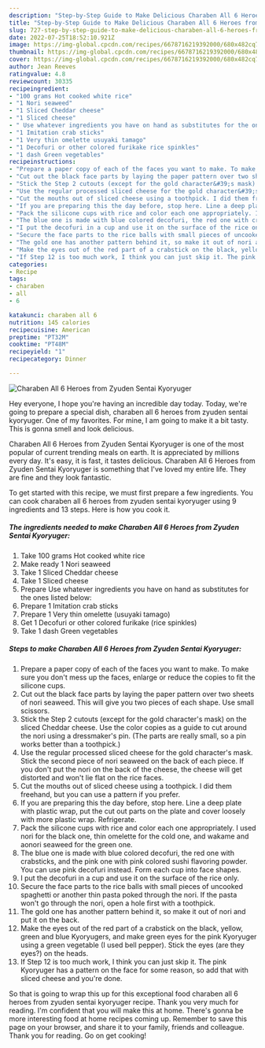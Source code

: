 ```yaml
---
description: "Step-by-Step Guide to Make Delicious Charaben All 6 Heroes from Zyuden Sentai Kyoryuger"
title: "Step-by-Step Guide to Make Delicious Charaben All 6 Heroes from Zyuden Sentai Kyoryuger"
slug: 727-step-by-step-guide-to-make-delicious-charaben-all-6-heroes-from-zyuden-sentai-kyoryuger
date: 2022-07-25T18:52:10.921Z
image: https://img-global.cpcdn.com/recipes/6678716219392000/680x482cq70/charaben-all-6-heroes-from-zyuden-sentai-kyoryuger-recipe-main-photo.jpg
thumbnail: https://img-global.cpcdn.com/recipes/6678716219392000/680x482cq70/charaben-all-6-heroes-from-zyuden-sentai-kyoryuger-recipe-main-photo.jpg
cover: https://img-global.cpcdn.com/recipes/6678716219392000/680x482cq70/charaben-all-6-heroes-from-zyuden-sentai-kyoryuger-recipe-main-photo.jpg
author: Jean Reeves
ratingvalue: 4.8
reviewcount: 30335
recipeingredient:
- "100 grams Hot cooked white rice"
- "1 Nori seaweed"
- "1 Sliced Cheddar cheese"
- "1 Sliced cheese"
- " Use whatever ingredients you have on hand as substitutes for the ones listed below"
- "1 Imitation crab sticks"
- "1 Very thin omelette usuyaki tamago"
- "1 Decofuri or other colored furikake rice spinkles"
- "1 dash Green vegetables"
recipeinstructions:
- "Prepare a paper copy of each of the faces you want to make. To make sure you don&#39;t mess up the faces, enlarge or reduce the copies to fit the silicone cups."
- "Cut out the black face parts by laying the paper pattern over two sheets of nori seaweed. This will give you two pieces of each shape. Use small scissors."
- "Stick the Step 2 cutouts (except for the gold character&#39;s mask) on the sliced Cheddar cheese. Use the color copies as a guide to cut around the nori using a dressmaker&#39;s pin. (The parts are really small, so a pin works better than a toothpick.)"
- "Use the regular processed sliced cheese for the gold character&#39;s mask. Stick the second piece of nori seaweed on the back of each piece. If you don&#39;t put the nori on the back of the cheese, the cheese will get distorted and won&#39;t lie flat on the rice faces."
- "Cut the mouths out of sliced cheese using a toothpick. I did them freehand, but you can use a pattern if you prefer."
- "If you are preparing this the day before, stop here. Line a deep plate with plastic wrap, put the cut out parts on the plate and cover loosely with more plastic wrap. Refrigerate."
- "Pack the silicone cups with rice and color each one appropriately. I used nori for the black one, thin omelette for the cold one, and wakame and aonori seaweed for the green one."
- "The blue one is made with blue colored decofuri, the red one with crabsticks, and the pink one with pink colored sushi flavoring powder. You can use pink decofuri instead. Form each cup into face shapes."
- "I put the decofuri in a cup and use it on the surface of the rice only."
- "Secure the face parts to the rice balls with small pieces of uncooked spaghetti or another thin pasta poked through the nori. If the pasta won&#39;t go through the nori, open a hole first with a toothpick."
- "The gold one has another pattern behind it, so make it out of nori and put it on the back."
- "Make the eyes out of the red part of a crabstick on the black, yellow, green and blue Kyoryugers, and make green eyes for the pink Kyoryuger using a green vegetable (I used bell pepper). Stick the eyes (are they eyes?) on the heads."
- "If Step 12 is too much work, I think you can just skip it. The pink Kyoryuger has a pattern on the face for some reason, so add that with sliced cheese and you&#39;re done."
categories:
- Recipe
tags:
- charaben
- all
- 6

katakunci: charaben all 6 
nutrition: 145 calories
recipecuisine: American
preptime: "PT32M"
cooktime: "PT48M"
recipeyield: "1"
recipecategory: Dinner

---
```



![Charaben All 6 Heroes from Zyuden Sentai Kyoryuger](https://img-global.cpcdn.com/recipes/6678716219392000/680x482cq70/charaben-all-6-heroes-from-zyuden-sentai-kyoryuger-recipe-main-photo.jpg)

Hey everyone, I hope you're having an incredible day today. Today, we're going to prepare a special dish, charaben all 6 heroes from zyuden sentai kyoryuger. One of my favorites. For mine, I am going to make it a bit tasty. This is gonna smell and look delicious.



Charaben All 6 Heroes from Zyuden Sentai Kyoryuger is one of the most popular of current trending meals on earth. It is appreciated by millions every day. It's easy, it is fast, it tastes delicious. Charaben All 6 Heroes from Zyuden Sentai Kyoryuger is something that I've loved my entire life. They are fine and they look fantastic.


To get started with this recipe, we must first prepare a few ingredients. You can cook charaben all 6 heroes from zyuden sentai kyoryuger using 9 ingredients and 13 steps. Here is how you cook it.

<!--inarticleads1-->

##### The ingredients needed to make Charaben All 6 Heroes from Zyuden Sentai Kyoryuger:

1. Take 100 grams Hot cooked white rice
1. Make ready 1 Nori seaweed
1. Take 1 Sliced Cheddar cheese
1. Take 1 Sliced cheese
1. Prepare  Use whatever ingredients you have on hand as substitutes for the ones listed below:
1. Prepare 1 Imitation crab sticks
1. Prepare 1 Very thin omelette (usuyaki tamago)
1. Get 1 Decofuri or other colored furikake (rice spinkles)
1. Take 1 dash Green vegetables




<!--inarticleads2-->

##### Steps to make Charaben All 6 Heroes from Zyuden Sentai Kyoryuger:

1. Prepare a paper copy of each of the faces you want to make. To make sure you don&#39;t mess up the faces, enlarge or reduce the copies to fit the silicone cups.
1. Cut out the black face parts by laying the paper pattern over two sheets of nori seaweed. This will give you two pieces of each shape. Use small scissors.
1. Stick the Step 2 cutouts (except for the gold character&#39;s mask) on the sliced Cheddar cheese. Use the color copies as a guide to cut around the nori using a dressmaker&#39;s pin. (The parts are really small, so a pin works better than a toothpick.)
1. Use the regular processed sliced cheese for the gold character&#39;s mask. Stick the second piece of nori seaweed on the back of each piece. If you don&#39;t put the nori on the back of the cheese, the cheese will get distorted and won&#39;t lie flat on the rice faces.
1. Cut the mouths out of sliced cheese using a toothpick. I did them freehand, but you can use a pattern if you prefer.
1. If you are preparing this the day before, stop here. Line a deep plate with plastic wrap, put the cut out parts on the plate and cover loosely with more plastic wrap. Refrigerate.
1. Pack the silicone cups with rice and color each one appropriately. I used nori for the black one, thin omelette for the cold one, and wakame and aonori seaweed for the green one.
1. The blue one is made with blue colored decofuri, the red one with crabsticks, and the pink one with pink colored sushi flavoring powder. You can use pink decofuri instead. Form each cup into face shapes.
1. I put the decofuri in a cup and use it on the surface of the rice only.
1. Secure the face parts to the rice balls with small pieces of uncooked spaghetti or another thin pasta poked through the nori. If the pasta won&#39;t go through the nori, open a hole first with a toothpick.
1. The gold one has another pattern behind it, so make it out of nori and put it on the back.
1. Make the eyes out of the red part of a crabstick on the black, yellow, green and blue Kyoryugers, and make green eyes for the pink Kyoryuger using a green vegetable (I used bell pepper). Stick the eyes (are they eyes?) on the heads.
1. If Step 12 is too much work, I think you can just skip it. The pink Kyoryuger has a pattern on the face for some reason, so add that with sliced cheese and you&#39;re done.




So that is going to wrap this up for this exceptional food charaben all 6 heroes from zyuden sentai kyoryuger recipe. Thank you very much for reading. I'm confident that you will make this at home. There's gonna be more interesting food at home recipes coming up. Remember to save this page on your browser, and share it to your family, friends and colleague. Thank you for reading. Go on get cooking!
